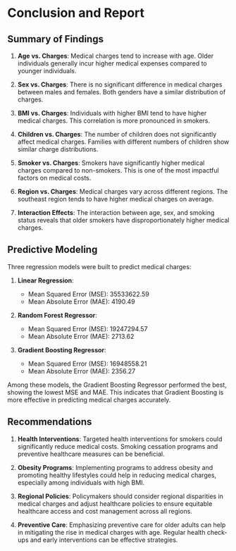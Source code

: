 # Conclusion and Report

## Summary of Findings
1. **Age vs. Charges**: Medical charges tend to increase with age. Older individuals generally incur higher medical expenses compared to younger individuals.

2. **Sex vs. Charges**: There is no significant difference in medical charges between males and females. Both genders have a similar distribution of charges.

3. **BMI vs. Charges**: Individuals with higher BMI tend to have higher medical charges. This correlation is more pronounced in smokers.

4. **Children vs. Charges**: The number of children does not significantly affect medical charges. Families with different numbers of children show similar charge distributions.

5. **Smoker vs. Charges**: Smokers have significantly higher medical charges compared to non-smokers. This is one of the most impactful factors on medical costs.

6. **Region vs. Charges**: Medical charges vary across different regions. The southeast region tends to have higher medical charges on average.

7. **Interaction Effects**: The interaction between age, sex, and smoking status reveals that older smokers have disproportionately higher medical charges.

## Predictive Modeling
Three regression models were built to predict medical charges:

1. **Linear Regression**:
   - Mean Squared Error (MSE): 35533622.59
   - Mean Absolute Error (MAE): 4190.49

2. **Random Forest Regressor**:
   - Mean Squared Error (MSE): 19247294.57
   - Mean Absolute Error (MAE): 2713.62

3. **Gradient Boosting Regressor**:
   - Mean Squared Error (MSE): 16948558.21
   - Mean Absolute Error (MAE): 2356.27

Among these models, the Gradient Boosting Regressor performed the best, showing the lowest MSE and MAE. This indicates that Gradient Boosting is more effective in predicting medical charges accurately.

## Recommendations

1. **Health Interventions**: Targeted health interventions for smokers could significantly reduce medical costs. Smoking cessation programs and preventive healthcare measures can be beneficial.

2. **Obesity Programs**: Implementing programs to address obesity and promoting healthy lifestyles could help in reducing medical charges, especially among individuals with high BMI.

3. **Regional Policies**: Policymakers should consider regional disparities in medical charges and adjust healthcare policies to ensure equitable healthcare access and cost management across all regions.

4. **Preventive Care**: Emphasizing preventive care for older adults can help in mitigating the rise in medical charges with age. Regular health check-ups and early interventions can be effective strategies.